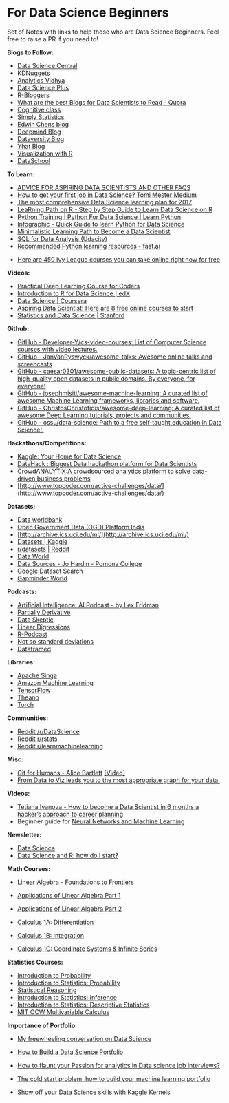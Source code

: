 # For Data Science Beginners

Set of Notes with links to help those who are Data Science Beginners. Feel free to raise a PR if you need to!

**Blogs to Follow:**
* [Data Science Central](http://www.datasciencecentral.com/)
* [KDNuggets](http://www.kdnuggets.com/)
* [Analytics Vidhya](https://www.analyticsvidhya.com/)
* [Data Science Plus](https://datascienceplus.com/)
* [R-Bloggers](https://www.r-bloggers.com/)
* [What are the best Blogs for Data Scientists to Read - Quora](https://www.quora.com/What-are-the-best-blogs-for-data-scientists-to-read)
* [Cognitive class](https://cognitiveclass.ai/blog/)
* [Simply Statistics](https://simplystatistics.org/)
* [Edwin Chens blog](http://blog.echen.me/)
* [Deepmind Blog](https://deepmind.com/blog/)
* [Dataversity Blog](http://www.dataversity.net/category/blogs/)
* [Yhat Blog](http://blog.yhat.com/)
* [Visualization with R](http://socviz.co/)
* [DataSchool](https://www.dataschool.io/)



**To Learn:**
* [ADVICE FOR ASPIRING DATA SCIENTISTS AND OTHER FAQS](https://yanirseroussi.com/2017/10/15/advice-for-aspiring-data-scientists-and-other-faqs/)
* [How to get your first job in Data Science?  Tomi Mester  Medium](https://medium.com/@datalab/how-to-break-into-the-data-science-market-f0e0b79b42f7)
* [The most comprehensive Data Science learning plan for 2017](https://www.analyticsvidhya.com/blog/2017/01/the-most-comprehensive-data-science-learning-plan-for-2017/)
* [LeaRning Path on R - Step by Step Guide to Learn Data Science on R](https://www.analyticsvidhya.com/learning-paths-data-science-business-analytics-business-intelligence-big-data/learning-path-r-data-science/)
* [Python Training \| Python For Data Science \| Learn Python](https://www.analyticsvidhya.com/learning-paths-data-science-business-analytics-business-intelligence-big-data/learning-path-data-science-python/)
* [Infographic - Quick Guide to learn Python for Data Science](https://www.analyticsvidhya.com/blog/2015/05/infographic-quick-guide-learn-python-data-science/)
* [Minimalistic Learning Path to Become a Data Scientist](https://hackernoon.com/minimalistic-learning-path-to-become-a-data-scientist-c0a4f614bd09)
* [SQL for Data Analysis (Udacity)](https://classroom.udacity.com/courses/ud198)
* [Recommended Python learning resources - fast.ai](https://forums.fast.ai/t/recommended-python-learning-resources/26888)
+ [Here are 450 Ivy League courses you can take online right now for free](https://www.freecodecamp.org/news/ivy-league-free-online-courses-a0d7ae675869/)

**Videos:**
* [Practical Deep Learning Course for Coders](https://course.fast.ai/)
* [Introduction to R for Data Science \| edX](https://www.edx.org/course/introduction-r-data-science-microsoft-dat204x-2)
* [Data Science \| Coursera](https://www.coursera.org/specializations/jhu-data-science)
* [Aspiring Data Scientist! Here are 8 free online courses to start](https://medium.com/data36/wannabe-data-scientist-here-are-10-free-online-courses-to-start-693c4e230059)
* [Statistics and Data Science \| Stanford](https://www.youtube.com/playlist?list=PLoROMvodv4rO5jY6RA1eFVcLVY2kJU_EL)

**Github:**
* [GitHub - Developer-Y/cs-video-courses: List of Computer Science courses with video lectures.](https://github.com/Developer-Y/cs-video-courses)
* [GitHub - JanVanRyswyck/awesome-talks: Awesome online talks and screencasts](https://github.com/JanVanRyswyck/awesome-talks)
* [GitHub - caesar0301/awesome-public-datasets: A topic-centric list of high-quality open datasets in public domains. By everyone, for everyone!](https://github.com/caesar0301/awesome-public-datasets)
* [GitHub - josephmisiti/awesome-machine-learning: A curated list of awesome Machine Learning frameworks, libraries and software.](https://github.com/josephmisiti/awesome-machine-learning)
* [GitHub - ChristosChristofidis/awesome-deep-learning: A curated list of awesome Deep Learning tutorials, projects and communities.](https://github.com/ChristosChristofidis/awesome-deep-learning)
* [GitHub - ossu/data-science: Path to a free self-taught education in Data Science!.](https://github.com/ossu/data-science)

**Hackathons/Competitions:**
* [Kaggle: Your Home for Data Science](https://www.kaggle.com/)
* [DataHack : Biggest Data hackathon platform for Data Scientists](https://datahack.analyticsvidhya.com/)
* [CrowdANALYTIX:A crowdsourced analytics platform to solve data-driven business problems](https://www.crowdanalytix.com/jq/solver.html)
* [http://www.topcoder.com/active-challenges/data/](http://www.topcoder.com/active-challenges/data/)

**Datasets:**
* [Data worldbank](http://data.worldbank.org/)
* [Open Government Data (OGD) Platform India](http://data.gov.in/)
* [http://archive.ics.uci.edu/ml/](http://archive.ics.uci.edu/ml/)
* [Datasets \| Kaggle](https://www.kaggle.com/datasets)
* [r/datasets \| Reddit](https://www.reddit.com/r/datasets/)
* [Data World](https://data.world/)
* [Data Sources - Jo Hardin - Pomona College](http://research.pomona.edu/johardin/datasources/)
* [Google Dataset Search](https://toolbox.google.com/datasetsearch)
* [Gapminder World](https://www.gapminder.org/data/)

**Podcasts:**
* [Artificial Intelligence: AI Podcast - by Lex Fridman](https://lexfridman.com/ai/)
* [Partially Derivative](http://www.partiallyderivative.com/)
* [Data Skeptic](http://dataskeptic.com/)
* [Linear Digressions](http://lineardigressions.com/)
* [R-Podcast](https://r-podcast.org/)
* [Not so standard deviations](http://nssdeviations.com/)
* [Dataframed](https://www.datacamp.com/community/podcast)

**Libraries:**
* [Apache Singa](http://singa.apache.org/docs/overview.html)
* [Amazon Machine Learning](https://aws.amazon.com/machine-learning/)
* [TensorFlow](https://www.tensorflow.org/)
* [Theano](http://deeplearning.net/software/theano/)
* [Torch](http://torch.ch/)

**Communities:**
* [Reddit /r/DataScience](https://www.reddit.com/r/datascience/)
* [Reddit r/rstats](https://www.reddit.com/r/rstats/)
* [Reddit r/learnmachinelearning](https://www.reddit.com/r/learnmachinelearning/)

**Misc:**
* [Git for Humans - Alice Bartlett](https://speakerdeck.com/alicebartlett/git-for-humans) [[Video]](https://www.youtube.com/watch?v=eWxxfttcMts)
* [From Data to Viz leads you to the most appropriate graph for your data.](https://www.data-to-viz.com/)

**Videos:**
* [Tetiana Ivanova - How to become a Data Scientist in 6 months a hacker’s approach to career planning](https://www.youtube.com/watch?v=rIofV14c0tc)
* Beginner guide for [Neural Networks and Machine Learning](https://www.youtube.com/user/shiffman/playlists?flow=grid&view=50&shelf_id=16)

**Newsletter:**
* [Data Science](https://www.datascienceweekly.org/)
* [Data Science and R: how do I start?](https://medium.com/@kierisi/data-science-and-r-how-do-i-start-7a87426e103e)

**Math Courses:**
* [Linear Algebra - Foundations to Frontiers](https://www.edx.org/course/linear-algebra-foundations-to-frontiers#!)
* [Applications of Linear Algebra Part 1](https://www.edx.org/course/applications-linear-algebra-part-1-davidsonx-d003x-1)
* [Applications of Linear Algebra Part 2](https://www.edx.org/course/applications-linear-algebra-part-2-davidsonx-d003x-2)

* [Calculus 1A: Differentiation](https://www.edx.org/course/calculus-1a-differentiation-mitx-18-01-1x-0)
* [Calculus 1B: Integration](https://www.edx.org/course/calculus-1b-integration-mitx-18-01-2x-0)
* [Calculus 1C: Coordinate Systems & Infinite Series](https://www.edx.org/course/calculus-1c-coordinate-systems-infinite-mitx-18-01-3x-0)

**Statistics Courses:**
* [Introduction to Probability](https://www.edx.org/course/introduction-probability-science-mitx-6-041x-2#.U3yb762SzIo)
* [Introduction to Statistics: Probability](https://www.edx.org/course/subject/data-analysis-statistics)
* [Statistical Reasoning](https://lagunita.stanford.edu/courses/OLI/StatReasoning/Open/about)
* [Introduction to Statistics: Inference](https://www.edx.org/course/introduction-statistics-inference-uc-berkeleyx-stat2-3x)
* [Introduction to Statistics: Descriptive Statistics](https://www.edx.org/course/introduction-statistics-descriptive-uc-berkeleyx-stat2-1x)
* [MIT OCW Multivariable Calculus](https://ocw.mit.edu/courses/mathematics/18-02sc-multivariable-calculus-fall-2010/index.htm)

**Importance of Portfolio**


* [My freewheeling conversation on Data Science](https://medium.com/@kesari/my-freewheeling-conversation-on-data-science-a34de1211e6d)
* [How to Build a Data Science Portfolio](https://towardsdatascience.com/how-to-build-a-data-science-portfolio-5f566517c79c?gi=51f41f814cd2)
* [How to flaunt your Passion for analytics in Data science job interviews?](https://towardsdatascience.com/how-to-flaunt-your-passion-for-analytics-in-data-science-job-interviews-2cb432cc3d3d)

* [The cold start problem: how to build your machine learning portfolio](https://towardsdatascience.com/the-cold-start-problem-how-to-build-your-machine-learning-portfolio-6718b4ae83e9)

* [Show off your Data Science skills with Kaggle Kernels](https://towardsdatascience.com/show-off-your-data-science-skills-with-kaggle-kernels-762403618c5)
